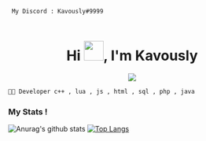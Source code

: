 ```
 My Discord : Kavously#9999
                                                          
```
<h1 align="center">Hi <img src="https://tenor.com/view/walking-code-computer-gif-11570098" width="40px" />, I'm Kavously</h1>

<p align="center">
  <img src="https://readme-typing-svg.herokuapp.com/?center=true&vCenter=true&color=016EEA&width=500&lines=Welcome+|" />
</p>



```diff
🐱‍👤 Developer c++ , lua , js , html , sql , php , java

```

### My Stats !
![Anurag's github stats](https://github-readme-stats.vercel.app/api?username=kavously&count_private=true&show_icons=true?theme=buefy)
[![Top Langs](https://github-readme-stats.vercel.app/api/top-langs/?username=kavously&layout=compact)](https://github.com/anuraghazra/github-readme-stats)


<br />
